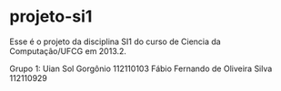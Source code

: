 projeto-si1
===========

Esse é o projeto da disciplina SI1 do curso de Ciencia da Computação/UFCG em 2013.2.

Grupo 1:
Uian Sol Gorgônio 112110103
Fábio Fernando de Oliveira Silva 112110929
